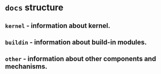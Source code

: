 # `docs` structure

## `kernel` - information about kernel.
## `buildin` - information about build-in modules.
## `other` - information about other components and mechanisms.
